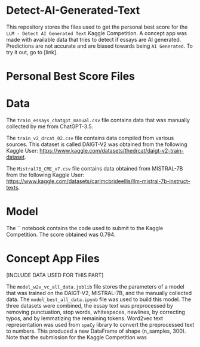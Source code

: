 # Detect-AI-Generated-Text
This repository stores the files used to get the personal best score for the `LLM - Detect AI Generated Text` Kaggle Competition.
A concept app was made with available data that tries to detect if essays are AI generated. Predictions are not accurate and are biased towards being `AI Generated`. To try it out, go to [link].

# Personal Best Score Files
# Data
The `train_essays_chatgpt_manual.csv` file contains data that was manually collected by me from ChatGPT-3.5.

The `train_v2_drcat_02.csv` file contains data compiled from various sources. This dataset is called DAIGT-V2 was obtained from the following Kaggle User: https://www.kaggle.com/datasets/thedrcat/daigt-v2-train-dataset.

The `Mistral7B_CME_v7.csv` file contains data obtained from MISTRAL-7B from the following Kaggle User: https://www.kaggle.com/datasets/carlmcbrideellis/llm-mistral-7b-instruct-texts.

# Model
The `` notebook contains the code used to submit to the Kaggle Competition. The score obtained was 0.794. 

# Concept App Files
[INCLUDE DATA USED FOR THIS PART]

The `model_w2v_vc_all_data.joblib` file stores the parameters of a model that was trained on the DAIGT-V2, MISTRAL-7B, and the manually collected data. The `model_best_all_data.ipynb` file was used to build this model. The three datasets were combined, the essay text was preprocessed by removing punctuation, stop words, whitespaces, newlines, by correcting typos, and by lemmatizing the remaining tokens. Word2vec text representation was used from `spaCy` library to convert the preprocessed text to numbers. This produced a new DataFrame of shape (n_samples, 300). Note that the submission for the Kaggle Competition was 
